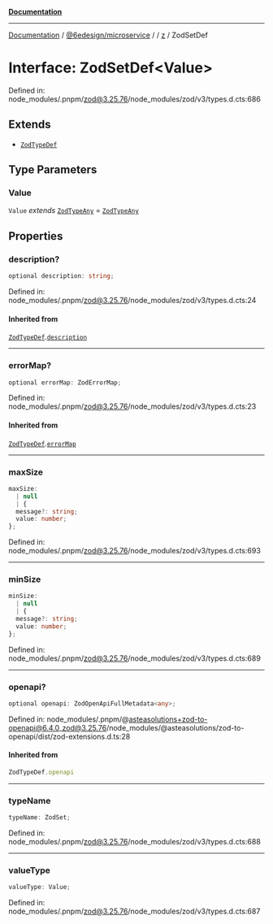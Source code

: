 [**Documentation**](../../../../../README.md)

***

[Documentation](../../../../../README.md) / [@6edesign/microservice](../../../README.md) / [](../../../README.md) / [z](../README.md) / ZodSetDef

# Interface: ZodSetDef&lt;Value&gt;

Defined in: node\_modules/.pnpm/zod@3.25.76/node\_modules/zod/v3/types.d.cts:686

## Extends

- [`ZodTypeDef`](ZodTypeDef.md)

## Type Parameters

### Value

`Value` *extends* [`ZodTypeAny`](../type-aliases/ZodTypeAny.md) = [`ZodTypeAny`](../type-aliases/ZodTypeAny.md)

## Properties

### description?

```ts
optional description: string;
```

Defined in: node\_modules/.pnpm/zod@3.25.76/node\_modules/zod/v3/types.d.cts:24

#### Inherited from

[`ZodTypeDef`](ZodTypeDef.md).[`description`](ZodTypeDef.md#description)

***

### errorMap?

```ts
optional errorMap: ZodErrorMap;
```

Defined in: node\_modules/.pnpm/zod@3.25.76/node\_modules/zod/v3/types.d.cts:23

#### Inherited from

[`ZodTypeDef`](ZodTypeDef.md).[`errorMap`](ZodTypeDef.md#errormap)

***

### maxSize

```ts
maxSize: 
  | null
  | {
  message?: string;
  value: number;
};
```

Defined in: node\_modules/.pnpm/zod@3.25.76/node\_modules/zod/v3/types.d.cts:693

***

### minSize

```ts
minSize: 
  | null
  | {
  message?: string;
  value: number;
};
```

Defined in: node\_modules/.pnpm/zod@3.25.76/node\_modules/zod/v3/types.d.cts:689

***

### openapi?

```ts
optional openapi: ZodOpenApiFullMetadata<any>;
```

Defined in: node\_modules/.pnpm/@asteasolutions+zod-to-openapi@6.4.0\_zod@3.25.76/node\_modules/@asteasolutions/zod-to-openapi/dist/zod-extensions.d.ts:28

#### Inherited from

```ts
ZodTypeDef.openapi
```

***

### typeName

```ts
typeName: ZodSet;
```

Defined in: node\_modules/.pnpm/zod@3.25.76/node\_modules/zod/v3/types.d.cts:688

***

### valueType

```ts
valueType: Value;
```

Defined in: node\_modules/.pnpm/zod@3.25.76/node\_modules/zod/v3/types.d.cts:687
